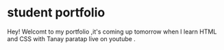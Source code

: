 # student portfolio

Hey! Welcomt to my portfolio ,it's coming up tomorrow when I learn HTML and CSS with Tanay paratap live on youtube .